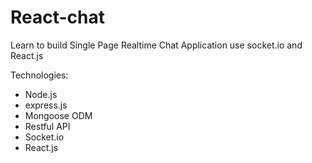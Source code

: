 # React-chat

Learn to build Single Page Realtime Chat Application use socket.io and React.js

Technologies:
- Node.js
- express.js
- Mongoose ODM
- Restful API
- Socket.io 
- React.js
